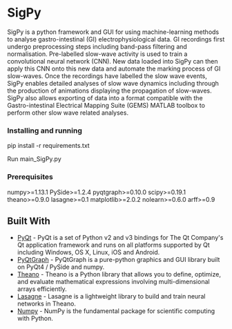 # SigPy

SigPy is a python framework and GUI for using machine-learning methods to analyse gastro-intestinal (GI) electrophysiological data. GI recordings first undergo preprocessing steps including band-pass filtering and normalisation. Pre-labelled slow-wave activity is used to train a convolutional neural network (CNN). New data loaded into SigPy can then apply this CNN onto this new data and automate the marking process of GI slow-waves. Once the recordings have labelled the slow wave events, SigPy enables detailed analyses of slow wave dynamics including through the production of animations displaying the propagation of slow-waves. SigPy also allows exporting of data into a format compatible with the Gastro-intestinal Electrical Mapping Suite (GEMS) MATLAB toolbox to perform other slow wave related analyses.  


### Installing and running
pip install -r requirements.txt 

Run main_SigPy.py

### Prerequisites
numpy>=1.13.1
PySide>=1.2.4
pyqtgraph>=0.10.0
scipy>=0.19.1
theano>=0.9.0
lasagne>=0.1
matplotlib>=2.0.2
nolearn>=0.6.0
arff>=0.9


## Built With
* [PyQt](https://riverbankcomputing.com/software/pyqt) - PyQt is a set of Python v2 and v3 bindings for The Qt Company's Qt application framework and runs on all platforms supported by Qt including Windows, OS X, Linux, iOS and Android.
* [PyQtGraph](http://www.pyqtgraph.org) - PyQtGraph is a pure-python graphics and GUI library built on PyQt4 / PySide and numpy. 
* [Theano](http://deeplearning.net/software/theano/) - Theano is a Python library that allows you to define, optimize, and evaluate mathematical expressions involving multi-dimensional arrays efficiently.
* [Lasagne](https://github.com/Lasagne/Lasagne) - Lasagne is a lightweight library to build and train neural networks in Theano.
* [Numpy](http://www.numpy.org) - NumPy is the fundamental package for scientific computing with Python.



